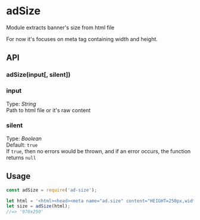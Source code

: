 # adSize   
Module extracts banner's size from html file  


For now it's focuses on meta tag containing width and height.



## API

### adSize(input[, silent])


### input
Type: _String_   
Path to html file or it's raw content 


### silent
Type: _Boolean_  
Default: `true`  
If `true`, then no errors would be thrown, and if an error occurs, the function returns `null`  



## Usage

```javascript
const adSize = require('ad-size');

let html = '<html><head><meta name="ad.size" content="HEIGHT=250px,width=970"></head><body></body></html>';
let size = adSize(html);
//=> '970x250'

```

